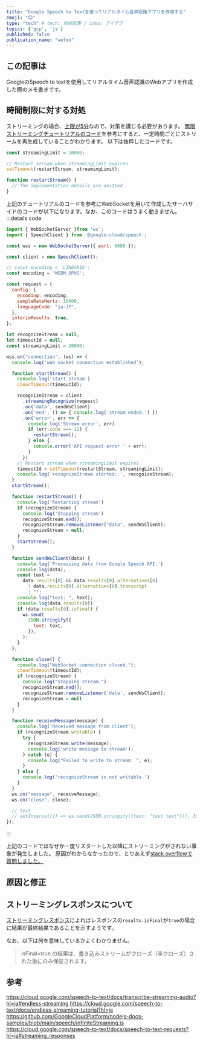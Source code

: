 ```yaml
---
title: "Google Speech to Textを使ってリアルタイム音声認識アプリを作成する"
emoji: "😊"
type: "tech" # tech: 技術記事 / idea: アイデア
topics: ['gcp', 'js']
published: false
publication_name: "welmo"
---
```

## この記事は
GoogleのSpeech to textを使用してリアルタイム音声認識のWebアプリを作成した際のメモ書きです。

## 時間制限に対する対処
ストリーミングの場合、[上限が5分](https://cloud.google.com/speech-to-text/quotas?hl=ja)なので、対策を講じる必要があります。
[無限ストリーミングチュートリアルのコード](https://github.com/GoogleCloudPlatform/nodejs-docs-samples/blob/main/speech/infiniteStreaming.js)を参考にすると、一定時間ごとにストリームを再生成していることがわかります。
以下は抜粋したコードです。
```js
const streamingLimit = 10000;

// Restart stream when streamingLimit expires
setTimeout(restartStream, streamingLimit);

function restartStream() {
  // The implementation details are omitted
}
```

上記のチュートリアルのコードを参考にWebSocketを用いて作成したサーバサイドのコードが以下になります。なお、このコードはうまく動きません。
:::details code
```js
import { WebSocketServer }from 'ws';
import { SpeechClient } from '@google-cloud/speech';

const wss = new WebSocketServer({ port: 8080 });

const client = new SpeechClient();

// const encoding = 'LINEAR16';
const encoding = 'WEBM_OPUS';

const request = {
  config: {
    encoding: encoding,
    sampleRateHertz: 16000,
    languageCode: "ja-JP",
  },
  interimResults: true,
};

let recognizeStream = null;
let timeoutId = null;
const streamingLimit = 20000;

wss.on("connection", (ws) => {
  console.log('web socket connection established');

  function startStream() {
    console.log('start stream')
    clearTimeout(timeoutId);

    recognizeStream = client
      .streamingRecognize(request)
      .on('data', sendWsClient)
      .on('end', () => { console.log('stream ended.') })
      .on('error', err => {
        console.log('Stream error', err)
        if (err.code === 11) {
          restartStream();
        } else {
          console.error('API request error ' + err);
        }
      })
    // Restart stream when streamingLimit expires
    timeoutId = setTimeout(restartStream, streamingLimit);
    console.log('recognizeStream started: ', recognizeStream);
  }
  startStream();

  function restartStream() {
    console.log('Restarting stream')
    if (recognizeStream) {
      console.log('Stopping stream')
      recognizeStream.end();
      recognizeStream.removeListener("data", sendWsClient);
      recognizeStream = null;
    }
    startStream();
  }

  function sendWsClient(data) {
    console.log('Processing data from Google Speech API.')
    console.log(data);
    const text =
      data.results[0] && data.results[0].alternatives[0]
        ? data.results[0].alternatives[0].transcript
        : "";
    console.log("text: ", text);
    console.log(data.results[0])
    if (data.results[0].isFinal) {
      ws.send(
        JSON.stringify({
          text: text,
        }),
      );
    }
  };

  function close() {
    console.log("WebSocket connection closed.");
    clearTimeout(timeoutId);
    if (recognizeStream) {
      console.log("Stopping stream.")
      recognizeStream.end();
      recognizeStream.removeListener('data', sendWsClient);
      recognizeStream = null
    }
  }

  function receiveMessage(message) {
    console.log('Received message from client');
    if (recognizeStream.writable) {
      try {
        recognizeStream.write(message);
        console.log('write message to stream');
      } catch (e) {
        console.log("Failed to write to stream: ", e);
      }
    } else {
      console.log('recognizeStream is not writable.')
    }
  }
  ws.on("message", receiveMessage);
  ws.on("close", close);

  // test
  // setInterval(() => ws.send(JSON.stringify({text: "test text"})), 3000);
});

```
:::

上記のコードではなぜか一度リスタートした以降にストリーミングがされない事象が発生しました。
原因がわからなかったので、とりあえず[stack overflowで質問しました。](https://stackoverflow.com/questions/78548231/google-speech-to-text-on-web-application)

## 原因と修正


## ストリーミングレスポンスについて
[ストリーミングレスポンス](https://cloud.google.com/speech-to-text/docs/speech-to-text-requests?hl=ja#streaming_responses)によればレスポンスの`results.isFinal`が`true`の場合に結果が最終結果であることを示すようです。

なお、以下は何を意味しているかよくわかりません。
> isFinal=true の結果は、書き込みストリームがクローズ（半クローズ）された後にのみ保証されます。

## 参考
https://cloud.google.com/speech-to-text/docs/transcribe-streaming-audio?hl=ja#endless-streaming
https://cloud.google.com/speech-to-text/docs/endless-streaming-tutorial?hl=ja
https://github.com/GoogleCloudPlatform/nodejs-docs-samples/blob/main/speech/infiniteStreaming.js
https://cloud.google.com/speech-to-text/docs/speech-to-text-requests?hl=ja#streaming_responses
